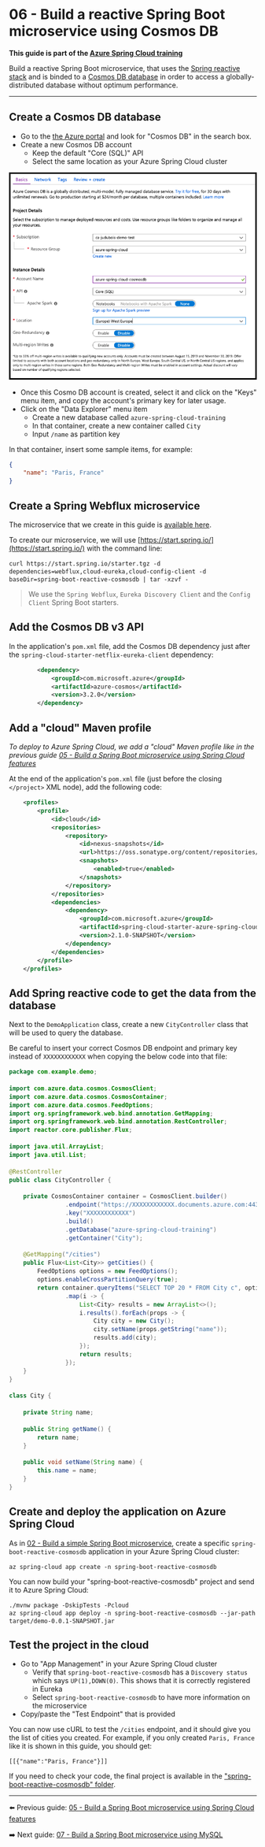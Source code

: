 # 06 - Build a reactive Spring Boot microservice using Cosmos DB

__This guide is part of the [Azure Spring Cloud training](../README.md)__

Build a reactive Spring Boot microservice, that uses the [Spring reactive stack](https://docs.spring.io/spring/docs/current/spring-framework-reference/web-reactive.html) and is binded to a [Cosmos DB database](https://docs.microsoft.com/en-us/azure/cosmos-db/?WT.mc_id=azurespringcloud-github-judubois) in order to access a globally-distributed database without optimum performance.

---

## Create a Cosmos DB database

- Go to the [the Azure portal](https://portal.azure.com/?WT.mc_id=azurespringcloud-github-judubois) and look for "Cosmos DB" in the search box.
- Create a new Cosmos DB account
  - Keep the default "Core (SQL)" API
  - Select the same location as your Azure Spring Cloud cluster

![Create Cosmos DB account](media/01-create-cosmos-db.png)

- Once this Cosmo DB account is created, select it and click on the "Keys" menu item, and copy the account's primary key for later usage.
- Click on the "Data Explorer" menu item
  - Create a new database called `azure-spring-cloud-training`
  - In that container, create a new container called `City`
  - Input `/name` as partition key

In that container, insert some sample items, for example:

```json
{
    "name": "Paris, France"
}
```

## Create a Spring Webflux microservice

The microservice that we create in this guide is [available here](spring-boot-reactive-cosmosdb/).

To create our microservice, we will use [https://start.spring.io/](https://start.spring.io/) with the command line:

```
curl https://start.spring.io/starter.tgz -d dependencies=webflux,cloud-eureka,cloud-config-client -d baseDir=spring-boot-reactive-cosmosdb | tar -xzvf -
```

> We use the `Spring Webflux`, `Eureka Discovery Client` and the `Config Client` Spring Boot starters.

## Add the Cosmos DB v3 API

In the application's `pom.xml` file, add the Cosmos DB dependency just after the `spring-cloud-starter-netflix-eureka-client` dependency:

```xml
        <dependency>
            <groupId>com.microsoft.azure</groupId>
            <artifactId>azure-cosmos</artifactId>
            <version>3.2.0</version>
        </dependency>
```

## Add a "cloud" Maven profile

*To deploy to Azure Spring Cloud, we add a "cloud" Maven profile like in the previous guide [05 - Build a Spring Boot microservice using Spring Cloud features](../05-build-a-spring-boot-microservice-using-spring-cloud-features/README.md)*

At the end of the application's `pom.xml` file (just before the closing `</project>` XML node), add the following code:

```xml
	<profiles>
		<profile>
			<id>cloud</id>
			<repositories>
				<repository>
					<id>nexus-snapshots</id>
					<url>https://oss.sonatype.org/content/repositories/snapshots/</url>
					<snapshots>
						<enabled>true</enabled>
					</snapshots>
				</repository>
			</repositories>
			<dependencies>
				<dependency>
					<groupId>com.microsoft.azure</groupId>
					<artifactId>spring-cloud-starter-azure-spring-cloud-client</artifactId>
					<version>2.1.0-SNAPSHOT</version>
				</dependency>
			</dependencies>
		</profile>
	</profiles>
```

## Add Spring reactive code to get the data from the database

Next to the `DemoApplication` class, create a new `CityController` class that will be used to query the database.

Be careful to insert your correct Cosmos DB endpoint and primary key instead of `XXXXXXXXXXXX` when copying the below code into that file:

```java
package com.example.demo;

import com.azure.data.cosmos.CosmosClient;
import com.azure.data.cosmos.CosmosContainer;
import com.azure.data.cosmos.FeedOptions;
import org.springframework.web.bind.annotation.GetMapping;
import org.springframework.web.bind.annotation.RestController;
import reactor.core.publisher.Flux;

import java.util.ArrayList;
import java.util.List;

@RestController
public class CityController {

    private CosmosContainer container = CosmosClient.builder()
                .endpoint("https://XXXXXXXXXXXX.documents.azure.com:443/")
                .key("XXXXXXXXXXXX")
                .build()
                .getDatabase("azure-spring-cloud-training")
                .getContainer("City");

    @GetMapping("/cities")
    public Flux<List<City>> getCities() {
        FeedOptions options = new FeedOptions();
        options.enableCrossPartitionQuery(true);
        return container.queryItems("SELECT TOP 20 * FROM City c", options)
                .map(i -> {
                    List<City> results = new ArrayList<>();
                    i.results().forEach(props -> {
                        City city = new City();
                        city.setName(props.getString("name"));
                        results.add(city);
                    });
                    return results;
                });
    }
}

class City {

    private String name;

    public String getName() {
        return name;
    }

    public void setName(String name) {
        this.name = name;
    }
}
```

## Create and deploy the application on Azure Spring Cloud

As in [02 - Build a simple Spring Boot microservice](../02-build-a-simple-spring-boot-microservice/README.md), create a specific `spring-boot-reactive-cosmosdb` application in your Azure Spring Cloud cluster:

```
az spring-cloud app create -n spring-boot-reactive-cosmosdb
```

You can now build your "spring-boot-reactive-cosmosdb" project and send it to Azure Spring Cloud:

```
./mvnw package -DskipTests -Pcloud
az spring-cloud app deploy -n spring-boot-reactive-cosmosdb --jar-path target/demo-0.0.1-SNAPSHOT.jar
```

## Test the project in the cloud

- Go to "App Management" in your Azure Spring Cloud cluster
  - Verify that `spring-boot-reactive-cosmosdb` has a `Discovery status` which says `UP(1),DOWN(0)`. This shows that it is correctly registered in Eureka
  - Select `spring-boot-reactive-cosmosdb` to have more information on the microservice
- Copy/paste the "Test Endpoint" that is provided

You can now use cURL to test the `/cities` endpoint, and it should give you the list of cities you created. For example, if you only created `Paris, France` like it is shown in this guide, you should get:

```
[[{"name":"Paris, France"}]]
```

If you need to check your code, the final project is available in the ["spring-boot-reactive-cosmosdb" folder](spring-boot-reactive-cosmosdb/).

---

⬅️ Previous guide: [05 - Build a Spring Boot microservice using Spring Cloud features](../05-build-a-spring-boot-microservice-using-spring-cloud-features/README.md)

➡️ Next guide: [07 - Build a Spring Boot microservice using MySQL](../07-build-a-spring-boot-microservice-using-mysql/README.md)
